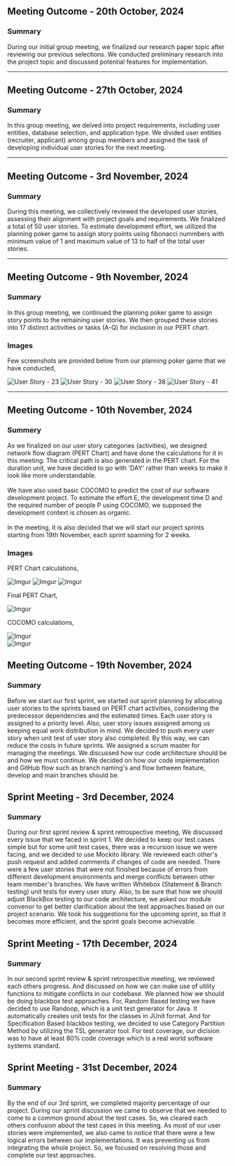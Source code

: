## Meeting Outcome - 20th October, 2024

### Summary

During our initial group meeting, we finalized our research paper topic after reviewing our previous selections. We conducted preliminary research into the project topic and discussed potential features for implementation.

---

## Meeting Outcome - 27th October, 2024

### Summary

In this group meeting, we delved into project requirements, including user entities, database selection, and application type. We divided user entities (recruiter, applicant) among group members and assigned the task of developing individual user stories for the next meeting.

--- 

## Meeting Outcome - 3rd November, 2024

### Summary

During this meeting, we collectively reviewed the developed user stories, assessing their alignment with project goals and requirements. We finalized a total of 50 user stories. To estimate development effort, we utilized the planning poker game to assign story points using fibonacci nummbers with minimum value of 1 and maximum value of 13 to half of the total user stories.

---

## Meeting Outcome - 9th November, 2024

### Summary

In this group meeting, we continued the planning poker game to assign story points to the remaining user stories. We then grouped these stories into 17 distinct activities or tasks (A-Q) for inclusion in our PERT chart. 

### Images

Few screenshots are provided below from our planning poker game that we have conducted,

![User Story - 23](https://i.imgur.com/tjF0XJt.png)
![User Story - 30](https://i.imgur.com/XpPkjIu.png)
![User Story - 38](https://i.imgur.com/jIYCNGP.png)
![User Story - 41](https://i.imgur.com/XP1Cpz1.png)

---

## Meeting Outcome - 10th November, 2024

### Summery

As we finalized on our user story categories (activities), we designed network flow diagram (PERT Chart) and have done the calculations for it in this meeting. The critical path is also generated in the PERT chart. For the duration unit, we have decided to go with 'DAY' rather than weeks to make it look like more understandable. <br /><br />We have also used basic COCOMO to predict the cost of our software development project. To estimate the effort E, the development time D and the required number of people P using COCOMO, we supposed the development context is chosen as organic. <br /><br />In the meeting, it is also decided that we will start our project sprints starting from 19th November, each sprint spanning for 2 weeks.

### Images

PERT Chart calculations,

![Imgur](https://i.imgur.com/yJMDnws.png)
![Imgur](https://i.imgur.com/rX6ese1.png)
![Imgur](https://i.imgur.com/r5TYWhX.png)

Final PERT Chart,

![Imgur](https://i.imgur.com/thHzSWg.png)

COCOMO calculations,

![Imgur](https://i.imgur.com/mSRDSve.png) <br />
![Imgur](https://i.imgur.com/TLIBPjB.png)

## Meeting Outcome - 19th November, 2024

### Summary

Before we start our first sprint, we started out sprint planning by allocating user stories to the sprints based on PERT chart activities, considering the predecessor dependencies and the estimated times. Each user story is assigned to a priority level. Also, user story issues assigned among us keeping equal work distribution in mind. We decided to push every user story when unit test of user story also completed. By this way, we can reduce the costs in future sprints. We assigned a scrum master for managing the meetings. We discussed how our code architecture should be and how we must continue. We decided on how our code implementation and GitHub flow such as branch naming's and flow between feature, develop and main branches should be. 

## Sprint Meeting - 3rd December, 2024

### Summary

During our first sprint review & sprint retrospective meeting, We discussed every issue that we faced in sprint 1. We decided to keep our test cases simple but for some unit test cases, there was a recursion issue we were facing, and we decided to use Mockito library. We reviewed each other's push request and added comments if changes of code are needed. There were a few user stories that were not finished because of errors from different development environments and merge conflicts between other team member's branches. We have written Whitebox (Statement & Branch testing) unit tests for every user story. Also, to be sure that how we should adjust BlackBox testing to our code architecture, we asked our module convenor to get better clarification about the test approaches based on our project scenario. We took his suggestions for the upcoming sprint, so that it becomes more efficient, and the sprint goals become achievable.

## Sprint Meeting - 17th December, 2024

### Summary

In our second sprint review & sprint retrospective meeting, we reviewed each others progress. And discussed on how we can make use of utility functions to mitigate conflicts in our codebase. We planned how we should be doing blackbox test approaches. For, Random Based testing we have decided to use Randoop, which is a unit test generator for Java. It automatically creates unit tests for the classes in JUnit format. And for Specification Based blackbox testing, we decided to use Category Partition Method by utilizing the TSL generator tool. For test coverage, our dicision was to have at least 80% code coverage which is a real world software systems standard.

## Sprint Meeting - 31st December, 2024

### Summary
By the end of our 3rd sprint, we completed majority percentage of our project. During our sprint discussion we came to observe that we needed to come to a common ground about the test cases. So, we cleared each others confusion about the test cases in this meeting. As most of our user stories were implemented, we also came to notice that there were a few logical errors between our implementations. It was preventing us from integrating the whole project. So, we focused on resolving those and complete our test approaches.

